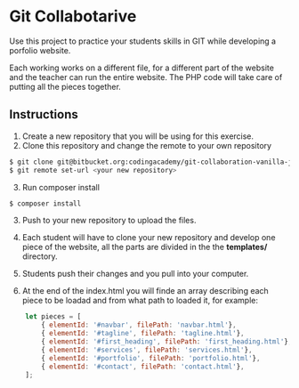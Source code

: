 # Git Collabotarive

Use this project to practice your students skills in GIT while developing a porfolio website.

Each working works on a different file, for a different part of the website and the teacher can run the entire website. The PHP code will take care of putting all the pieces together.

## Instructions

1. Create a new repository that you will be using for this exercise.
2. Clone this repository and change the remote to your own repository
```sh
$ git clone git@bitbucket.org:codingacademy/git-collaboration-vanilla-js.git
$ git remote set-url <your new repository>
```
3. Run composer install
```sh
$ composer install
```
3. Push to your new repository to upload the files.

4. Each student will have to clone your new repository and develop one piece of the website, all the parts are divided in the the **templates/** directory.

5. Students push their changes and you pull into your computer.

6. At the end of the index.html you will finde an array describing each piece to be loadad and from what path to loaded it, for example:

```js
    let pieces = [
        { elementId: '#navbar', filePath: 'navbar.html'},
        { elementId: '#tagline', filePath: 'tagline.html'},
        { elementId: '#first_heading', filePath: 'first_heading.html'},
        { elementId: '#services', filePath: 'services.html'},
        { elementId: '#portfolio', filePath: 'portfolio.html'},
        { elementId: '#contact', filePath: 'contact.html'},
    ];
```
